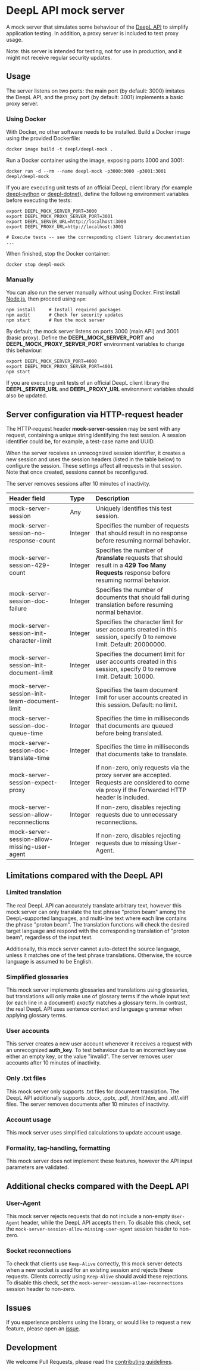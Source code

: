 # DeepL API mock server
A mock server that simulates some behaviour of the
[DeepL API](https://www.deepl.com/docs-api?utm_source=github&utm_medium=github-deepl-mock-readme) to simplify application
testing. In addition, a proxy server is included to test proxy usage.

Note: this server is intended for testing, not for use in production, and it might not receive
regular security updates. 

## Usage

The server listens on two ports: the main port (by default: 3000) imitates the DeepL API, and the
proxy port (by default: 3001) implements a basic proxy server.   

### Using Docker

With Docker, no other software needs to be installed. Build a Docker image using the provided Dockerfile:
```shell
docker image build -t deepl/deepl-mock .
```

Run a Docker container using the image, exposing ports 3000 and 3001:
```shell
docker run -d --rm --name deepl-mock -p3000:3000 -p3001:3001 deepl/deepl-mock
```

If you are executing unit tests of an official DeepL client library (for example
[deepl-python](https://github.com/DeepLcom/deepl-python)
or [deepl-dotnet](https://github.com/DeepLcom/deepl-dotnet)), define the following
environment variables before executing the tests:
```shell
export DEEPL_MOCK_SERVER_PORT=3000
export DEEPL_MOCK_PROXY_SERVER_PORT=3001
export DEEPL_SERVER_URL=http://localhost:3000
export DEEPL_PROXY_URL=http://localhost:3001

# Execute tests -- see the corresponding client library documentation
...
```

When finished, stop the Docker container:
```shell
docker stop deepl-mock
```

### Manually

You can also run the server manually without using Docker. First install
[Node.js](https://nodejs.dev/learn/how-to-install-nodejs), then proceed using `npm`:
```shell
npm install     # Install required packages
npm audit       # Check for security updates
npm start       # Run the mock server
```

By default, the mock server listens on ports 3000 (main API) and 3001 (basic proxy). Define the
**DEEPL_MOCK_SERVER_PORT** and **DEEPL_MOCK_PROXY_SERVER_PORT** environment variables to change this
behaviour:
```shell
export DEEPL_MOCK_SERVER_PORT=4000
export DEEPL_MOCK_PROXY_SERVER_PORT=4001
npm start
```
If you are executing unit tests of an official DeepL client library the **DEEPL_SERVER_URL** and
**DEEPL_PROXY_URL** environment variables should also be updated.

## Server configuration via HTTP-request header
The HTTP-request header **mock-server-session** may be sent with any request, containing a unique string identifying the
test session. A session identifier could be, for example, a test-case name and UUID.

When the server receives an unrecognized session identifier, it creates a new session and uses the session headers
(listed in the table below) to configure the session. These settings affect all requests in that session. Note that
once created, sessions cannot be reconfigured.

The server removes sessions after 10 minutes of inactivity.

| Header field                                 | Type    | Description                                                                                                                                       |
|:---------------------------------------------|:--------|:--------------------------------------------------------------------------------------------------------------------------------------------------|
| mock-server-session                          | Any     | Uniquely identifies this test session.                                                                                                            |
| mock-server-session-no-response-count        | Integer | Specifies the number of requests that should result in no response before resuming normal behavior.                                               |
| mock-server-session-429-count                | Integer | Specifies the number of **/translate** requests that should result in a **429 Too Many Requests** response before resuming normal behavior.       |
| mock-server-session-doc-failure              | Integer | Specifies the number of documents that should fail during translation before resuming normal behavior.                                            |
| mock-server-session-init-character-limit     | Integer | Specifies the character limit for user accounts created in this session, specify 0 to remove limit. Default: 20000000.                            |
| mock-server-session-init-document-limit      | Integer | Specifies the document limit for user accounts created in this session, specify 0 to remove limit. Default: 10000.                                |
| mock-server-session-init-team-document-limit | Integer | Specifies the team document limit for user accounts created in this session. Default: no limit.                                                   |
| mock-server-session-doc-queue-time           | Integer | Specifies the time in milliseconds that documents are queued before being translated.                                                             |
| mock-server-session-doc-translate-time       | Integer | Specifies the time in milliseconds that documents take to translate.                                                                              |
| mock-server-session-expect-proxy             | Integer | If non-zero, only requests via the proxy server are accepted. Requests are considered to come via proxy if the Forwarded HTTP header is included. |
| mock-server-session-allow-reconnections      | Integer | If non-zero, disables rejecting requests due to unnecessary reconnections.                                                                        |
| mock-server-session-allow-missing-user-agent | Integer | If non-zero, disables rejecting requests due to missing User-Agent.                                                                               |

## Limitations compared with the DeepL API
### Limited translation
The real DeepL API can accurately translate arbitrary text, however this mock server can only translate the test
phrase "proton beam" among the DeepL-supported languages, and multi-line text where each line contains the phrase
"proton beam". The translation functions will check the desired target language and respond with the corresponding
translation of "proton beam", regardless of the input text. 

Additionally, this mock server cannot auto-detect the source language, unless it matches one of the test phrase
translations. Otherwise, the source language is assumed to be English.

### Simplified glossaries
This mock server implements glossaries and translations using glossaries, but translations will only
make use of glossary terms if the whole input text (or each line in a document) *exactly* matches a
glossary term. In contrast, the real DeepL API uses sentence context and language grammar when
applying glossary terms.

### User accounts
This server creates a new user account whenever it receives a request with an unrecognized **auth_key**. To test
behaviour due to an incorrect key use either an empty key, or the value "invalid". The server removes user accounts
after 10 minutes of inactivity.

### Only .txt files
This mock server only supports .txt files for document translation. The DeepL API additionally supports .docx, .pptx,
.pdf, .html/.htm, and .xlf/.xliff files. The server removes documents after 10 minutes of inactivity.

### Account usage
This mock server uses simplified calculations to update account usage. 

### Formality, tag-handling, formatting 
This mock server does not implement these features, however the API input parameters are validated.

## Additional checks compared with the DeepL API

### User-Agent

This mock server rejects requests that do not include a non-empty `User-Agent` header, while the DeepL API accepts them.
To disable this check, set the `mock-server-session-allow-missing-user-agent` session header to non-zero.

### Socket reconnections

To check that clients use `Keep-Alive` correctly, this mock server detects when a new socket is used for an
existing session and rejects these requests. Clients correctly using `Keep-Alive` should avoid these rejections.
To disable this check, set the `mock-server-session-allow-reconnections` session header to non-zero.

## Issues
If you experience problems using the library, or would like to request a new feature, please open an
[issue][issues]. 

## Development

We welcome Pull Requests, please read the [contributing guidelines](CONTRIBUTING.md).

[issues]: https://www.github.com/DeepLcom/deepl-mock/issues

